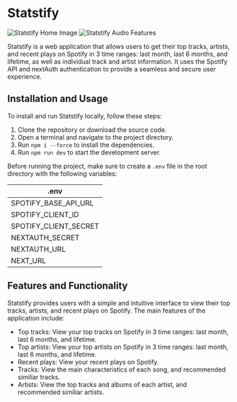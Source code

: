 # Statstify

![Statstify Home Image](https://statstify.vercel.app/og.png)
![Statstify Audio Features](https://statstify.vercel.app/audio_features.png)

Statstify is a web application that allows users to get their top tracks, artists, and recent plays on Spotify in 3 time ranges: last month, last 6 months, and lifetime, as well as individual track and artist information. It uses the Spotify API and nextAuth authentication to provide a seamless and secure user experience.

## Installation and Usage

To install and run Statstify locally, follow these steps:

1. Clone the repository or download the source code.
2. Open a terminal and navigate to the project directory.
3. Run `npm i --force` to install the dependencies.
4. Run `npm run dev` to start the development server.

Before running the project, make sure to create a `.env` file in the root directory with the following variables:

| .env                  |
| --------------------- |
| SPOTIFY_BASE_API_URL  |
| SPOTIFY_CLIENT_ID     |
| SPOTIFY_CLIENT_SECRET |
| NEXTAUTH_SECRET       |
| NEXTAUTH_URL          |
| NEXT_URL              |

## Features and Functionality

Statstify provides users with a simple and intuitive interface to view their top tracks, artists, and recent plays on Spotify. The main features of the application include:

- Top tracks: View your top tracks on Spotify in 3 time ranges: last month, last 6 months, and lifetime.
- Top artists: View your top artists on Spotify in 3 time ranges: last month, last 6 months, and lifetime.
- Recent plays: View your recent plays on Spotify.
- Tracks: View the main characteristics of each song, and recommended similiar tracks.
- Artists: View the top tracks and albums of each artist, and recommended similiar artists.
